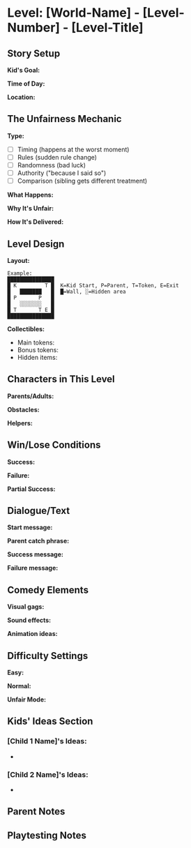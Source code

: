 # Level: [World-Name] - [Level-Number] - [Level-Title]

## Story Setup
**Kid's Goal:** 
<!-- What are you trying to achieve? Get a snack? Stay up late? Play one more game? -->

**Time of Day:** 
<!-- Morning, Afternoon, Evening, Night -->

**Location:** 
<!-- Kitchen, Living Room, Bedroom, Backyard, School, Store, etc. -->

## The Unfairness Mechanic
**Type:** 
- [ ] Timing (happens at the worst moment)
- [ ] Rules (sudden rule change)
- [ ] Randomness (bad luck)
- [ ] Authority ("because I said so")
- [ ] Comparison (sibling gets different treatment)

**What Happens:**
<!-- Describe the unfair situation -->

**Why It's Unfair:**
<!-- Why do the kids think this isn't fair? -->

**How It's Delivered:** 
<!-- Parent announces, note appears, timer runs out, sibling tells you, etc. -->

## Level Design
**Layout:** 
<!-- Draw a simple map using text or describe the layout -->
```
Example:
███████████████
█ K         T █  K=Kid Start, P=Parent, T=Token, E=Exit
█   ███████   █  █=Wall, ░=Hidden area
█ P       P   █
█   ░░░░░░░   █
█ T       T E █
███████████████
```

**Collectibles:**
- Main tokens: <!-- How many and where? -->
- Bonus tokens: <!-- Optional challenges -->
- Hidden items: <!-- Easter eggs or secrets -->

## Characters in This Level
**Parents/Adults:**
<!-- Who are the authority figures? How do they move? -->

**Obstacles:**
<!-- Pets, robots, siblings, etc. -->

**Helpers:**
<!-- Anyone who might help? -->

## Win/Lose Conditions
**Success:** 
<!-- What does winning look like? -->

**Failure:** 
<!-- What happens if caught? -->

**Partial Success:** 
<!-- Can you still win with fewer tokens? -->

## Dialogue/Text
**Start message:**
<!-- What text appears when level starts? -->

**Parent catch phrase:**
<!-- What do they say when they catch you? -->

**Success message:**
<!-- Victory text -->

**Failure message:**
<!-- Game over text -->

## Comedy Elements
**Visual gags:**
<!-- Funny animations or visual jokes -->

**Sound effects:**
<!-- Silly sounds that would make kids laugh -->

**Animation ideas:**
<!-- Character reactions, expressions -->

## Difficulty Settings
**Easy:** 
<!-- Fewer parents, more time, hints -->

**Normal:** 
<!-- Standard challenge -->

**Unfair Mode:** 
<!-- Everything goes wrong! -->

## Kids' Ideas Section
### [Child 1 Name]'s Ideas:
- 

### [Child 2 Name]'s Ideas:
- 

## Parent Notes
<!-- Technical implementation notes, mechanics to reuse, special requirements -->

## Playtesting Notes
<!-- After kids play it, what worked? What didn't? What was most fun? -->